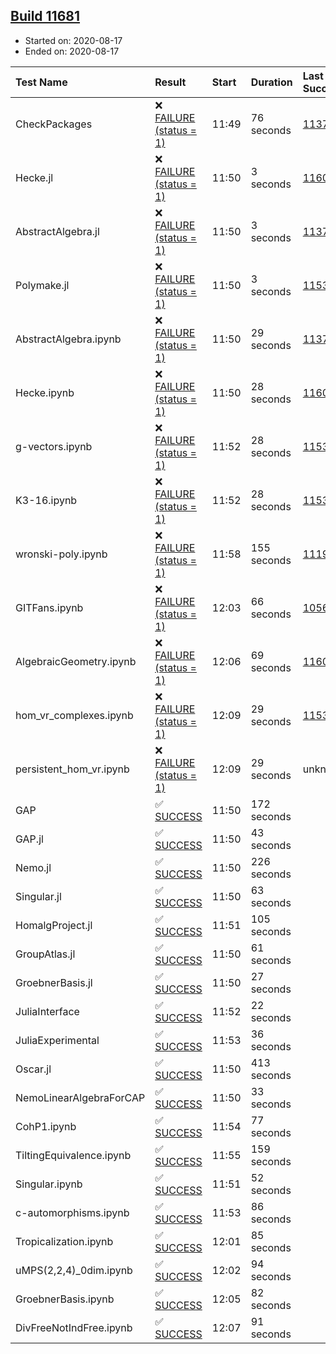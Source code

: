 ## [Build 11681](https://oscarci.mathematik.uni-kl.de/job/oscar/11681/)

* Started on: 2020-08-17
* Ended on: 2020-08-17

| Test Name    | Result | Start | Duration | Last Success | First Failure |
|:-------------|:-------|:------|:---------|:-------------|:--------------|
| CheckPackages | ❌ [FAILURE (status = 1)](https://oscarci.mathematik.uni-kl.de/job/oscar/11681/artifact/logs/build-11681/CheckPackages.log) | 11:49 | 76 seconds | [11376](https://oscarci.mathematik.uni-kl.de/job/oscar/11376/) | [11377](https://oscarci.mathematik.uni-kl.de/job/oscar/11377/) |
| Hecke.jl | ❌ [FAILURE (status = 1)](https://oscarci.mathematik.uni-kl.de/job/oscar/11681/artifact/logs/build-11681/Hecke.jl.log) | 11:50 | 3 seconds | [11602](https://oscarci.mathematik.uni-kl.de/job/oscar/11602/) | [11603](https://oscarci.mathematik.uni-kl.de/job/oscar/11603/) |
| AbstractAlgebra.jl | ❌ [FAILURE (status = 1)](https://oscarci.mathematik.uni-kl.de/job/oscar/11681/artifact/logs/build-11681/AbstractAlgebra.jl.log) | 11:50 | 3 seconds | [11376](https://oscarci.mathematik.uni-kl.de/job/oscar/11376/) | [11377](https://oscarci.mathematik.uni-kl.de/job/oscar/11377/) |
| Polymake.jl | ❌ [FAILURE (status = 1)](https://oscarci.mathematik.uni-kl.de/job/oscar/11681/artifact/logs/build-11681/Polymake.jl.log) | 11:50 | 3 seconds | [11532](https://oscarci.mathematik.uni-kl.de/job/oscar/11532/) | [11533](https://oscarci.mathematik.uni-kl.de/job/oscar/11533/) |
| AbstractAlgebra.ipynb | ❌ [FAILURE (status = 1)](https://oscarci.mathematik.uni-kl.de/job/oscar/11681/artifact/logs/build-11681/AbstractAlgebra.ipynb.log) | 11:50 | 29 seconds | [11376](https://oscarci.mathematik.uni-kl.de/job/oscar/11376/) | [11377](https://oscarci.mathematik.uni-kl.de/job/oscar/11377/) |
| Hecke.ipynb | ❌ [FAILURE (status = 1)](https://oscarci.mathematik.uni-kl.de/job/oscar/11681/artifact/logs/build-11681/Hecke.ipynb.log) | 11:50 | 28 seconds | [11602](https://oscarci.mathematik.uni-kl.de/job/oscar/11602/) | [11603](https://oscarci.mathematik.uni-kl.de/job/oscar/11603/) |
| g-vectors.ipynb | ❌ [FAILURE (status = 1)](https://oscarci.mathematik.uni-kl.de/job/oscar/11681/artifact/logs/build-11681/g-vectors.ipynb.log) | 11:52 | 28 seconds | [11532](https://oscarci.mathematik.uni-kl.de/job/oscar/11532/) | [11533](https://oscarci.mathematik.uni-kl.de/job/oscar/11533/) |
| K3-16.ipynb | ❌ [FAILURE (status = 1)](https://oscarci.mathematik.uni-kl.de/job/oscar/11681/artifact/logs/build-11681/K3-16.ipynb.log) | 11:52 | 28 seconds | [11532](https://oscarci.mathematik.uni-kl.de/job/oscar/11532/) | [11533](https://oscarci.mathematik.uni-kl.de/job/oscar/11533/) |
| wronski-poly.ipynb | ❌ [FAILURE (status = 1)](https://oscarci.mathematik.uni-kl.de/job/oscar/11681/artifact/logs/build-11681/wronski-poly.ipynb.log) | 11:58 | 155 seconds | [11192](https://oscarci.mathematik.uni-kl.de/job/oscar/11192/) | [11193](https://oscarci.mathematik.uni-kl.de/job/oscar/11193/) |
| GITFans.ipynb | ❌ [FAILURE (status = 1)](https://oscarci.mathematik.uni-kl.de/job/oscar/11681/artifact/logs/build-11681/GITFans.ipynb.log) | 12:03 | 66 seconds | [10566](https://oscarci.mathematik.uni-kl.de/job/oscar/10566/) | [10567](https://oscarci.mathematik.uni-kl.de/job/oscar/10567/) |
| AlgebraicGeometry.ipynb | ❌ [FAILURE (status = 1)](https://oscarci.mathematik.uni-kl.de/job/oscar/11681/artifact/logs/build-11681/AlgebraicGeometry.ipynb.log) | 12:06 | 69 seconds | [11602](https://oscarci.mathematik.uni-kl.de/job/oscar/11602/) | [11603](https://oscarci.mathematik.uni-kl.de/job/oscar/11603/) |
| hom_vr_complexes.ipynb | ❌ [FAILURE (status = 1)](https://oscarci.mathematik.uni-kl.de/job/oscar/11681/artifact/logs/build-11681/hom_vr_complexes.ipynb.log) | 12:09 | 29 seconds | [11532](https://oscarci.mathematik.uni-kl.de/job/oscar/11532/) | [11533](https://oscarci.mathematik.uni-kl.de/job/oscar/11533/) |
| persistent_hom_vr.ipynb | ❌ [FAILURE (status = 1)](https://oscarci.mathematik.uni-kl.de/job/oscar/11681/artifact/logs/build-11681/persistent_hom_vr.ipynb.log) | 12:09 | 29 seconds | unknown | unknown |
| GAP | ✅ [SUCCESS](https://oscarci.mathematik.uni-kl.de/job/oscar/11681/artifact/logs/build-11681/GAP.log) | 11:50 | 172 seconds |  |  |
| GAP.jl | ✅ [SUCCESS](https://oscarci.mathematik.uni-kl.de/job/oscar/11681/artifact/logs/build-11681/GAP.jl.log) | 11:50 | 43 seconds |  |  |
| Nemo.jl | ✅ [SUCCESS](https://oscarci.mathematik.uni-kl.de/job/oscar/11681/artifact/logs/build-11681/Nemo.jl.log) | 11:50 | 226 seconds |  |  |
| Singular.jl | ✅ [SUCCESS](https://oscarci.mathematik.uni-kl.de/job/oscar/11681/artifact/logs/build-11681/Singular.jl.log) | 11:50 | 63 seconds |  |  |
| HomalgProject.jl | ✅ [SUCCESS](https://oscarci.mathematik.uni-kl.de/job/oscar/11681/artifact/logs/build-11681/HomalgProject.jl.log) | 11:51 | 105 seconds |  |  |
| GroupAtlas.jl | ✅ [SUCCESS](https://oscarci.mathematik.uni-kl.de/job/oscar/11681/artifact/logs/build-11681/GroupAtlas.jl.log) | 11:50 | 61 seconds |  |  |
| GroebnerBasis.jl | ✅ [SUCCESS](https://oscarci.mathematik.uni-kl.de/job/oscar/11681/artifact/logs/build-11681/GroebnerBasis.jl.log) | 11:50 | 27 seconds |  |  |
| JuliaInterface | ✅ [SUCCESS](https://oscarci.mathematik.uni-kl.de/job/oscar/11681/artifact/logs/build-11681/JuliaInterface.log) | 11:52 | 22 seconds |  |  |
| JuliaExperimental | ✅ [SUCCESS](https://oscarci.mathematik.uni-kl.de/job/oscar/11681/artifact/logs/build-11681/JuliaExperimental.log) | 11:53 | 36 seconds |  |  |
| Oscar.jl | ✅ [SUCCESS](https://oscarci.mathematik.uni-kl.de/job/oscar/11681/artifact/logs/build-11681/Oscar.jl.log) | 11:50 | 413 seconds |  |  |
| NemoLinearAlgebraForCAP | ✅ [SUCCESS](https://oscarci.mathematik.uni-kl.de/job/oscar/11681/artifact/logs/build-11681/NemoLinearAlgebraForCAP.log) | 11:50 | 33 seconds |  |  |
| CohP1.ipynb | ✅ [SUCCESS](https://oscarci.mathematik.uni-kl.de/job/oscar/11681/artifact/logs/build-11681/CohP1.ipynb.log) | 11:54 | 77 seconds |  |  |
| TiltingEquivalence.ipynb | ✅ [SUCCESS](https://oscarci.mathematik.uni-kl.de/job/oscar/11681/artifact/logs/build-11681/TiltingEquivalence.ipynb.log) | 11:55 | 159 seconds |  |  |
| Singular.ipynb | ✅ [SUCCESS](https://oscarci.mathematik.uni-kl.de/job/oscar/11681/artifact/logs/build-11681/Singular.ipynb.log) | 11:51 | 52 seconds |  |  |
| c-automorphisms.ipynb | ✅ [SUCCESS](https://oscarci.mathematik.uni-kl.de/job/oscar/11681/artifact/logs/build-11681/c-automorphisms.ipynb.log) | 11:53 | 86 seconds |  |  |
| Tropicalization.ipynb | ✅ [SUCCESS](https://oscarci.mathematik.uni-kl.de/job/oscar/11681/artifact/logs/build-11681/Tropicalization.ipynb.log) | 12:01 | 85 seconds |  |  |
| uMPS(2,2,4)_0dim.ipynb | ✅ [SUCCESS](https://oscarci.mathematik.uni-kl.de/job/oscar/11681/artifact/logs/build-11681/uMPS-2-2-4-_0dim.ipynb.log) | 12:02 | 94 seconds |  |  |
| GroebnerBasis.ipynb | ✅ [SUCCESS](https://oscarci.mathematik.uni-kl.de/job/oscar/11681/artifact/logs/build-11681/GroebnerBasis.ipynb.log) | 12:05 | 82 seconds |  |  |
| DivFreeNotIndFree.ipynb | ✅ [SUCCESS](https://oscarci.mathematik.uni-kl.de/job/oscar/11681/artifact/logs/build-11681/DivFreeNotIndFree.ipynb.log) | 12:07 | 91 seconds |  |  |
